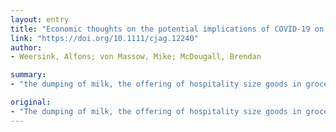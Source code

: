 ```yaml
---
layout: entry
title: "Economic thoughts on the potential implications of COVID-19 on the Canadian dairy and poultry sectors"
link: "https://doi.org/10.1111/cjag.12240"
author:
- Weersink, Alfons; von Massow, Mike; McDougall, Brendan

summary:
- "the dumping of milk, the offering of hospitality size goods in grocery stores, and the closure of processing facilities are examples of the disruptions caused by the pandemic to the dairy, poultry, and egg sectors. These supply management sectors are more resilient to the impacts of COVID-19 than other sectors as producers are generally more financially stable, losses are pooled, and production/marketing efforts are coordinated. This article is protected by copyright. All rights reserved. Copyrighted article."

original:
- "The dumping of milk, the offering of hospitality size goods in grocery stores, and the closure of processing facilities are examples of the disruptions caused by the pandemic to the dairy, poultry, and egg sectors. These supply management sectors, however, are more resilient to the impacts of COVID-19 than other sectors as producers are generally more financially stable, losses are pooled, and production/marketing efforts are coordinated. This article is protected by copyright. All rights reserved"
---
```


